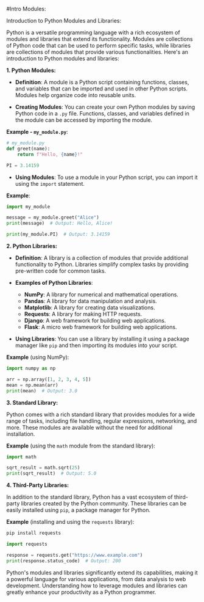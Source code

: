 #Intro Modules:

Introduction to Python Modules and Libraries:

Python is a versatile programming language with a rich ecosystem of modules and libraries that extend its functionality. Modules are collections of Python code that can be used to perform specific tasks, while libraries are collections of modules that provide various functionalities. Here's an introduction to Python modules and libraries:

**1. Python Modules:**

- **Definition**: A module is a Python script containing functions, classes, and variables that can be imported and used in other Python scripts. Modules help organize code into reusable units.

- **Creating Modules**: You can create your own Python modules by saving Python code in a `.py` file. Functions, classes, and variables defined in the module can be accessed by importing the module.

**Example - `my_module.py`**:
```python
# my_module.py
def greet(name):
    return f"Hello, {name}!"

PI = 3.14159
```

- **Using Modules**: To use a module in your Python script, you can import it using the `import` statement.

**Example**:
```python
import my_module

message = my_module.greet("Alice")
print(message)  # Output: Hello, Alice!

print(my_module.PI)  # Output: 3.14159
```

**2. Python Libraries:**

- **Definition**: A library is a collection of modules that provide additional functionality to Python. Libraries simplify complex tasks by providing pre-written code for common tasks.

- **Examples of Python Libraries**:
  - **NumPy**: A library for numerical and mathematical operations.
  - **Pandas**: A library for data manipulation and analysis.
  - **Matplotlib**: A library for creating data visualizations.
  - **Requests**: A library for making HTTP requests.
  - **Django**: A web framework for building web applications.
  - **Flask**: A micro web framework for building web applications.

- **Using Libraries**: You can use a library by installing it using a package manager like `pip` and then importing its modules into your script.

**Example** (using NumPy):
```python
import numpy as np

arr = np.array([1, 2, 3, 4, 5])
mean = np.mean(arr)
print(mean)  # Output: 3.0
```

**3. Standard Library:**

Python comes with a rich standard library that provides modules for a wide range of tasks, including file handling, regular expressions, networking, and more. These modules are available without the need for additional installation.

**Example** (using the `math` module from the standard library):
```python
import math

sqrt_result = math.sqrt(25)
print(sqrt_result)  # Output: 5.0
```

**4. Third-Party Libraries:**

In addition to the standard library, Python has a vast ecosystem of third-party libraries created by the Python community. These libraries can be easily installed using `pip`, a package manager for Python.

**Example** (installing and using the `requests` library):
```bash
pip install requests
```

```python
import requests

response = requests.get("https://www.example.com")
print(response.status_code)  # Output: 200
```

Python's modules and libraries significantly extend its capabilities, making it a powerful language for various applications, from data analysis to web development. Understanding how to leverage modules and libraries can greatly enhance your productivity as a Python programmer.